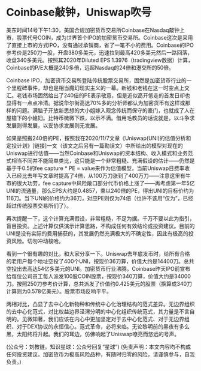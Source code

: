 # Coinbase敲钟，Uniswap吹号

美东时间14号下午1:30，美国合规加密货币交易所Coinbase在Nasdaq敲钟上市，股票代号COIN，成为世界首个IPO的加密货币交易所。Coinbase这次是采用了直接上市的方式IPO，没有通过承销商，省了一笔不小的费用。Coinbase的IPO参考价是250刀一股，开盘380多美元，迅速拉到最高420多美元然后一路回落，收盘340多美元。按照其2020年Diluted EPS 1.3976（tradingview数据）计算，Coinbase的P/E大概是240多倍，远超Nasdaq的24倍和港交所的50倍。

Coinbase IPO，加密货币交易所登陆传统股票交易所，固然是加密货币行业的一个里程碑事件，却也是相当魔幻现实主义的一幕。新钱和老钱在这一时空点上交汇。老钱市场固然给出了240倍的PE表示敬意，但是近似高开低走的首发日却也显得有一点点冷清。据说华尔街高达70%多的分析师都认为加密货币有这样或那样的问题。满脑子开放新思想的大小姐嫁入观念传统而保守的豪门，也就成了人在屋檐下的小媳妇。比特币微微下跌，以示不满。借用毛教员的话说就是，以斗争求发展则得发展，以妥协求发展则无发展。

如果是照搬240倍的PE，按照我在2020/11/7文章《Uniswap(UNI)的估值分析和定投计划》[链接]一文（该文之后另有一篇勘误文）中所给出的模型对现在的Uniswap进行估值——当然Coinbase和Uniswap的资本结构、收入模式和业务范式相当不同并不能简单类比，这只能是一个非常粗糙、充满假设的估计——仍然是基于千0.5的fee capture * PE = value来作为估值模型，当前Uniswap日费率收入已经比去年写文章时提高了4倍，从100万刀涨到了400万刀——注意这里有牛市的很大功劳，fee capture中风险敞口部分代币价格上涨了——再考虑第一年5亿UNI的流通量，那么EPS大约是0.4857，乘以240倍的PE，得出UNI的目标价约为116刀。当下UNI的价格约为36刀，对应PE则仅为74倍（也许不该用“仅为”，已经超过传统股票交易所们了）。

再次提醒一下，这个计算充满假设，非常粗糙，不足为据。千万不要以此为指引，盲目投资。上述计算仅供演示计算思路，不构成任何有效结论或投资建议。目前的UNI是没有实际的费用捕获的，其发展仍然充满极大的不确定性，因此有极高的投资风险。切勿冲动梭哈。

看到一个很有趣的对比，和大家分享一下。Uniswap去年底发币时，给所有合格的老用户每个地址空投了400个UNI，按现价36刀算，价值大约是14400刀。总共空投出去高达54亿多美元的UNI。加密货币行业沸腾。Coinbase昨天IPO前宣布给每位公司员工每人派发100股COIN股票，按现价340刀算，价值大约是34000刀。按照250刀参考价计算，总共派发了价值约0.425美元的股票（换算成340刀计算则为0.578亿美元）。股票市场反响平平。

两相对比，凸显了去中心化新物种和传统中心化治理结构的范式差异。无边界组织的去中心化范式，对比权益边界泾渭分明的中心化组织传统范式，其力量是不言自明的。见微知著，我们应该在内心中更加坚定对于去中心化范式、对于无边界组织、对于DEX协议的永恒信心。范式革命，必将来临。无论黎明前的黑夜有多么黑，太阳终将升起。我们的耳边，仿佛响起了Uniswap嘹亮而悠远的号声。

(公众号：刘教链。知识星球：公众号回复“星球”)
(免责声明：本文内容均不构成任何投资建议。加密货币为极高风险品种，有随时归零的风险，请谨慎参与，自我负责。)
